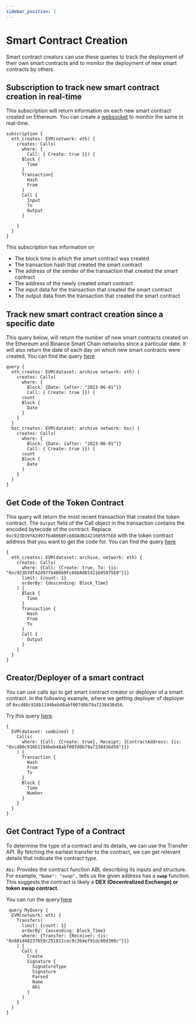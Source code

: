 ```yaml
---
sidebar_position: 1
---
```


# Smart Contract Creation

Smart contract creators can use these queries to track the deployment of their own smart contracts and to monitor the deployment of new smart contracts by others.

## Subscription to track new smart contract creation in real-time

This subscription will return information on each new smart contract created on Ethereum. You can create a [websocket](https://docs.bitquery.io/docs/start/websocket/) to monitor the same in real-time.

```
subscription {
  eth_creates: EVM(network: eth) {
    creates: Calls(
      where: {
        Call: { Create: true }}) {
      Block {
        Time
      }
      Transaction{
        Hash
        From
      }
      Call {
        Input
        To
        Output
      }

    }
  }
}

```

This subscription has information on

- The block time in which the smart contract was created
- The transaction hash that created the smart contract
- The address of the sender of the transaction that created the smart contract
- The address of the newly created smart contract
- The input data for the transaction that created the smart contract
- The output data from the transaction that created the smart contract

## Track new smart contract creation since a specific date

This query below, will return the number of new smart contracts created on the Ethereum and Binance Smart Chain networks since a particular date. It will also return the date of each day on which new smart contracts were created.
You can find the query [here](https://ide.bitquery.io/ETHBSC-SC-creates-count-over-date)

```
query {
  eth_creates: EVM(dataset: archive network: eth) {
    creates: Calls(
      where: {
        Block: {Date: {after: "2023-06-01"}}
        Call: { Create: true }}) {
      count
      Block {
        Date
      }
    }
  }
  bsc_creates: EVM(dataset: archive network: bsc) {
    creates: Calls(
      where: {
        Block: {Date: {after: "2023-06-01"}}
        Call: { Create: true }}) {
      count
      Block {
        Date
      }
    }
  }
}

```

## Get Code of the Token Contract

This query will return the most recent transaction that created the token contract. The `Output` field of the Call object in the transaction contains the encoded bytecode of the contract. Replace `0xc923D39fA2d97fb4B660Fc66DAdB1421605975E0` with the token contract address that you want to get the code for.
You can find the query [here](https://ide.bitquery.io/ByteCode-of-A-Token)

```
{
  eth_creates: EVM(dataset: archive, network: eth) {
    creates: Calls(
      where: {Call: {Create: true, To: {is: "0xc923D39fA2d97fb4B660Fc66DAdB1421605975E0"}}}
      limit: {count: 1}
      orderBy: {descending: Block_Time}
    ) {
      Block {
        Time
      }
      Transaction {
        Hash
        From
        To
      }
      Call {
        Output
      }
    }
  }
}

```

## Creator/Deployer of a smart contract

You can use calls api to get smart contract creator or deployer of a smart contract. In the following example, where we getting deployer of deployer of `0xcd80c916b1194beb48abf007d0b79a7238436d56`.

Try this query [here](https://ide.bitquery.io/creator--deployer-of-an-address_1).

```
{
  EVM(dataset: combined) {
    Calls(
      where: {Call: {Create: true}, Receipt: {ContractAddress: {is: "0xcd80c916b1194beb48abf007d0b79a7238436d56"}}}
    ) {
      Transaction {
        Hash
        From
        To
      }
      Block {
        Time
        Number
      }
    }
  }
}
```

## Get Contract Type of a Contract

To determine the type of a contract and its details, we can use the Transfer API. By fetching the earliest transfer to the contract, we can get relevant details that indicate the contract type.

`Abi`: Provides the contract function ABI, describing its inputs and structure.
For example,
`"Name": "swap",` tells us the given address has a **`swap`** function. This suggests the contract is likely a **DEX (Decentralized Exchange) or token swap contract**.

You can run the query [here](https://ide.bitquery.io/Get-Contract-Type-in-v2)

```
 query MyQuery {
  EVM(network: eth) {
    Transfers(
      limit: {count: 1}
      orderBy: {ascending: Block_Time}
      where: {Transfer: {Receiver: {is: "0x881d40237659c251811cec9c364ef91dc08d300c"}}}
    ) {
      Call {
        Create
        Signature {
          SignatureType
          Signature
          Parsed
          Name
          Abi
        }
      }
    }
  }
}

```
